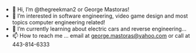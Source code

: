 - 👋 Hi, I’m @thegreekman2 or George Mastoras!
- 👀 I’m interested in software engineering, video game design and most topics computer engineering related!
- 🌱 I’m currently learning about electric cars and reverse engineering...
- 📫 How to reach me ... email at george.mastoras@yahoo.com or call at 443-814-6333

<!---
thegreekman2/thegreekman2 is a ✨ special ✨ repository because its `README.md` (this file) appears on your GitHub profile.
You can click the Preview link to take a look at your changes.
--->
